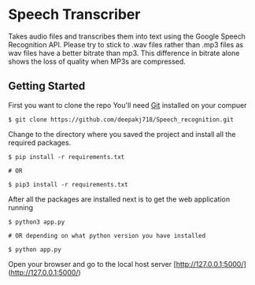 # Speech Transcriber
Takes audio files and transcribes them into text using the Google Speech Recognition API. Please try to stick to .wav files rather than .mp3 files as wav files have a better bitrate than mp3. This difference in bitrate alone shows the loss of quality when MP3s are compressed.
## Getting Started
First you want to clone the repo
You'll need [Git](https://git-scm.com/book/en/v2/Getting-Started-Installing-Git) installed on your compuer
```
$ git clone https://github.com/deepakj718/Speech_recognition.git
```
Change to the directory where you saved the project and install all the required packages.
 ```
 $ pip install -r requirements.txt
 
# OR

$ pip3 install -r requirements.txt
 ```
 After all the packages are installed next is to get the web application running
  ```
  $ python3 app.py
  
  # OR depending on what python version you have installed
  
  $ python app.py
  ```
  Open your browser and go to the local host server [http://127.0.0.1:5000/] (http://127.0.0.1:5000/)

